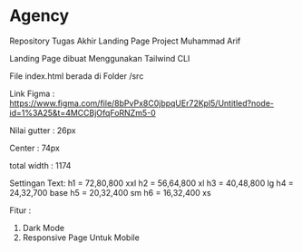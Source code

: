 # Agency
Repository Tugas Akhir Landing Page Project Muhammad Arif 

Landing Page dibuat Menggunakan Tailwind CLI

File index.html berada di Folder /src

Link Figma : https://www.figma.com/file/8bPvPx8C0jbpqUEr72Kpl5/Untitled?node-id=1%3A25&t=4MCCBjOfqFoRNZm5-0

Nilai gutter : 26px

Center : 74px

total width : 1174

Settingan Text:
h1 = 72,80,800 xxl
h2 = 56,64,800 xl
h3 = 40,48,800 lg
h4 = 24,32,700 base
h5 = 20,32,400 sm
h6 = 16,32,400 xs

Fitur :
1. Dark Mode
2. Responsive Page Untuk Mobile
